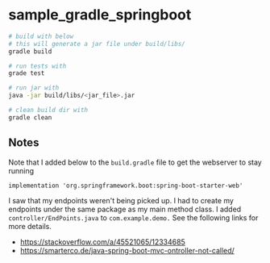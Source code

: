 # sample_gradle_springboot

```sh
# build with below
# this will generate a jar file under build/libs/
gradle build

# run tests with
grade test

# run jar with
java -jar build/libs/<jar_file>.jar

# clean build dir with 
gradle clean
```

## Notes
Note that I added below to the `build.gradle` file to get the webserver to stay running
```
implementation 'org.springframework.boot:spring-boot-starter-web'
```

I saw that my endpoints weren't being picked up. I had to create my endpoints under the same package as my main method class. I added `controller/EndPoints.java` to `com.example.demo.` See the following links for more details.
- https://stackoverflow.com/a/45521065/12334685
- https://smarterco.de/java-spring-boot-mvc-ontroller-not-called/